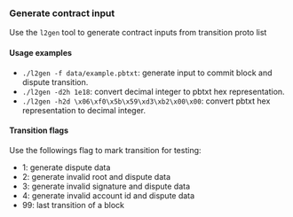 ### Generate contract input

Use the `l2gen` tool to generate contract inputs from transition proto list

#### Usage examples

- `./l2gen -f data/example.pbtxt`: generate input to commit block and dispute transition.
- `./l2gen -d2h 1e18`: convert decimal integer to pbtxt hex representation.
- `./l2gen -h2d \x06\xf0\x5b\x59\xd3\xb2\x00\x00`: convert pbtxt hex representation to decimal integer.

#### Transition flags

Use the followings flag to mark transition for testing:

- 1: generate dispute data
- 2: generate invalid root and dispute data
- 3: generate invalid signature and dispute data
- 4: generate invalid account id and dispute data
- 99: last transition of a block
